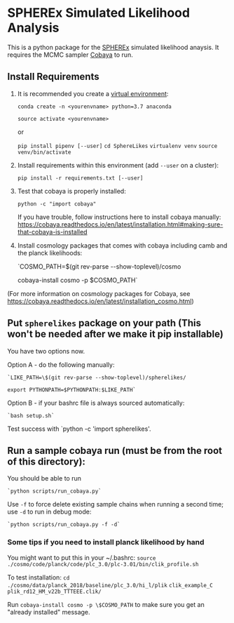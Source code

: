 # SPHEREx Simulated Likelihood Analysis

This is a python package for the [SPHEREx](https://spherex.caltech.edu/) simulated likelihood anaysis.
It requires the MCMC sampler [Cobaya](https://cobaya.readthedocs.io/en/latest/index.html) to run.

## Install Requirements

1. It is recommended you create a [virtual environment](https://uoa-eresearch.github.io/eresearch-cookbook/recipe/2014/11/20/conda/):

   `conda create -n <yourenvname> python=3.7 anaconda`

   `source activate <yourenvname>`

   or

   `pip install pipenv [--user]`
   `cd SphereLikes`
   `virtualenv venv`
   `source venv/bin/activate`

2. Install requirements within this environment (add `--user` on a cluster):

   `pip install -r requirements.txt [--user]`

3. Test that cobaya is properly installed:

   `python -c "import cobaya"`

   If you have trouble, follow instructions here to install cobaya manually: https://cobaya.readthedocs.io/en/latest/installation.html#making-sure-that-cobaya-is-installed

4. Install cosmology packages that comes with cobaya including camb and the planck likelihoods:

   `COSMO_PATH=\$(git rev-parse --show-toplevel)/cosmo

   cobaya-install cosmo -p \$COSMO_PATH`

(For more information on cosmology packages for Cobaya, see
https://cobaya.readthedocs.io/en/latest/installation_cosmo.html)

## Put `spherelikes` package on your path (This won't be needed after we make it pip installable)

You have two options now.

Option A - do the following manually:

    `LIKE_PATH=\$(git rev-parse --show-toplevel)/spherelikes/

    export PYTHONPATH=$PYTHONPATH:$LIKE_PATH`

Option B - if your bashrc file is always sourced automatically:

    `bash setup.sh`

Test success with `python -c 'import spherelikes'.

## Run a sample cobaya run (must be from the root of this directory):

You should be able to run

    `python scripts/run_cobaya.py`

Use `-f` to force delete existing sample chains when running a second time; use `-d` to run in debug mode:

    `python scripts/run_cobaya.py -f -d`

### Some tips if you need to install planck likelihood by hand

You might want to put this in your ~/.bashrc:
`source ./cosmo/code/planck/code/plc_3.0/plc-3.01/bin/clik_profile.sh`

To test installation:
`cd ./cosmo/data/planck_2018/baseline/plc_3.0/hi_l/plik`
`clik_example_C plik_rd12_HM_v22b_TTTEEE.clik/`

Run `cobaya-install cosmo -p \$COSMO_PATH` to make sure you get an "already installed" message.
